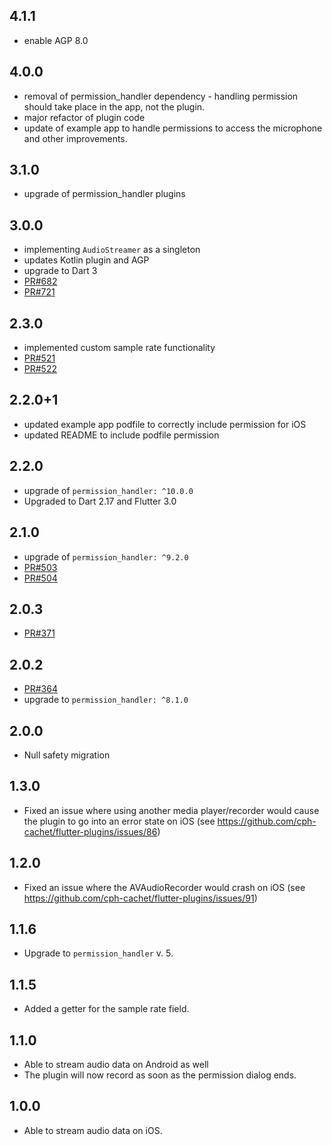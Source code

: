 ## 4.1.1

* enable AGP 8.0

## 4.0.0

* removal of permission_handler dependency - handling permission should take place in the app, not the plugin.
* major refactor of plugin code
* update of example app to handle permissions to access the microphone and other improvements.

## 3.1.0

* upgrade of permission_handler plugins

## 3.0.0

* implementing `AudioStreamer` as a singleton
* updates Kotlin plugin and AGP
* upgrade to Dart 3
* [PR#682](https://github.com/cph-cachet/flutter-plugins/pull/682)
* [PR#721](https://github.com/cph-cachet/flutter-plugins/pull/721)

## 2.3.0

* implemented custom sample rate functionality
* [PR#521](https://github.com/cph-cachet/flutter-plugins/pull/521)
* [PR#522](https://github.com/cph-cachet/flutter-plugins/pull/522)

## 2.2.0+1

* updated example app podfile to correctly include permission for iOS
* updated README to include podfile permission

## 2.2.0

* upgrade of `permission_handler: ^10.0.0`
* Upgraded to Dart 2.17 and Flutter 3.0

## 2.1.0

* upgrade of `permission_handler: ^9.2.0`
* [PR#503](https://github.com/cph-cachet/flutter-plugins/pull/503)
* [PR#504](https://github.com/cph-cachet/flutter-plugins/pull/504)

## 2.0.3

* [PR#371](https://github.com/cph-cachet/flutter-plugins/pull/371)

## 2.0.2

* [PR#364](https://github.com/cph-cachet/flutter-plugins/pull/364)
* upgrade to `permission_handler: ^8.1.0`

## 2.0.0

* Null safety migration

## 1.3.0

* Fixed an issue where using another media player/recorder would cause the plugin to go into an error state on iOS (see <https://github.com/cph-cachet/flutter-plugins/issues/86>)

## 1.2.0

* Fixed an issue where the AVAudioRecorder would crash on iOS (see <https://github.com/cph-cachet/flutter-plugins/issues/91>)

## 1.1.6

* Upgrade to `permission_handler` v. 5.

## 1.1.5

* Added a getter for the sample rate field.

## 1.1.0

* Able to stream audio data on Android as well
* The plugin will now record as soon as the permission dialog ends.

## 1.0.0

* Able to stream audio data on iOS.
